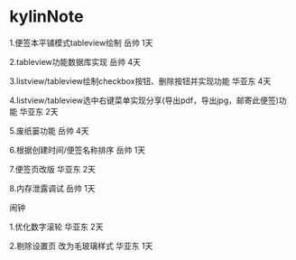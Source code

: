 # kylinNote


1.便签本平铺模式tableview绘制                                               岳帅    1天

2.tableview功能数据库实现			                                        岳帅    4天

3.listview/tableview绘制checkbox按钮、删除按钮并实现功能                    华亚东  4天

4.listview/tableview选中右键菜单实现分享(导出pdf，导出jpg，邮寄此便签)功能  华亚东  2天

5.废纸篓功能                                                                岳帅    4天

6.根据创建时间/便签名称排序                                                 岳帅    1天

7.便签页改版								                                华亚东  2天

8.内存泄露调试 							                                    岳帅    1天

闹钟

1.优化数字滚轮                                                              华亚东  2天

2.剔除设置页 改为毛玻璃样式                                                 华亚东  1天
